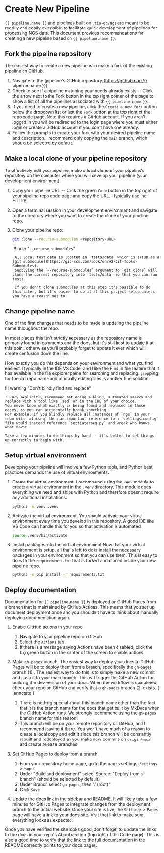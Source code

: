 # Create New Pipeline

`{{ pipeline.name }}` and pipelines built on `utia-gc/ngs` are meant to be readily and easily extensible to facilitate quick development of pipelines for processing NGS data.
This document provides recommendations for creating a new pipeline based on `{{ pipeline.name }}`.

## Fork the pipeline repository

The easiest way to create a new pipeline is to make a fork of the existing pipeline on GitHub.

1. Navigate to the [pipeline's GitHub repository](https://github.com/{{ pipeline.name }})
2. Check to see if a pipeline matching your needs already exists -- Click the arrow next to the Fork button in the top right corner of the page to show a list of all the pipelines associated with `{{ pipeline.name }}`.
3. If you need to create a new pipeline, click the `Create a new fork` button below the dropdown list or just the `Fork` button at the top right of the repo code page.
    Note this requires a GitHub account.
    If you aren't logged in you will be redirected to the login page where you must either login or create a GitHub account if you don't have one already.
4. Follow the prompts to create your fork with your desired pipeline name and description.
    I recommend only copying the `main` branch, which should be selected by default.

## Make a local clone of your pipeline repository

To effectively edit your pipeline, make a local clone of your pipeline's repository on the computer where you will develop your pipeline (your development environment).

1. Copy your pipeline URL -- Click the green `Code` button in the top right of your pipeline repo code page and copy the URL.
I typically use the HTTPS.
2. Open a terminal session in your development environment and navigate to the directory where you want to create the clone of your pipeline repo.
3. Clone your pipeline repo:

    ``` bash title="Terminal"
    git clone --recurse-submodules <repository-URL>
    ```

    !!! note "`--recurse-submodules`"

        All local test data is located in `tests/data` which is setup as a [git submodule](https://git-scm.com/book/en/v2/Git-Tools-Submodules).
        Supplying the `--recurse-submodules` argument to `git clone` will clone the correct repository into `tests/data` so that you can run tests.

        If you don't clone submodules at this step it's possible to do this later, but it's easier to do it at this project setup unless you have a reason not to.

## Change pipeline name

One of the first changes that needs to be made is updating the pipeline name throughout the repo.

In most places this isn't strictly necessary as the repository name is primarily found in comments and the docs, but it's still best to update it at this point, otherwise you'll probably forget to update it ever which will create confusion down the line.

How exactly you do this depends on your environment and what you find easiest.
I typically in the IDE VS Code, and I like the Find in file feature that it has available in the file explorer paine for searching and replacing.
`grep`ping for the old repo name and manually editing files is another fine solution.

!!! warning "Don't blindly find and replace"

    I very explicitly recommend not doing a blind, automated search and replace with a tool like `sed` or in the IDE of your choice.
    You never know what exactly is being found and replaced in those cases, so you can accidentally break something.
    For example, if you blindly replace all instances of `ngs` in your repo with `atacseq` then an important reference to a `settings.config` file would instead reference `settiatacseq.py` and wreak who knows what havoc.

    Take a few minutes to do things by hand -- it's better to set things up correctly to begin with.

## Setup virtual environment

Developing your pipeline will involve a few Python tools, and Python best practices demands the use of virtual environments.

1. Create the virtual environment.
I recommend using the `venv` module to create a virtual environment in the `.venv` directory.
This module does everything we need and ships with Python and therefore doesn't require any additional installations.

    ``` bash title="Terminal"
    python3 -m venv .venv
    ```

2. Activate the virtual environment.
You should activate your virtual environment every time you develop in this repository.
A good IDE like VS Code can handle this for you so that activation is automated.

    ``` bash title="Terminal"
    source .venv/bin/activate
    ```

3. Install packages into the virtual environment
Now that your virtual environment is setup, all that's left to do is install the necessary packages in your environment so that you can use them.
This is easy to do with the `requirements.txt` that is forked and cloned inside your new pipeline repo.

    ``` bash title="Terminal"
    python3 -m pip install -r requirements.txt
    ```

## Deploy documentation

Documentation for `{{ pipeline.name }}` is deployed on GitHub Pages from a branch that is maintained by GitHub Actions.
This means that you set up document deployment once and you shouldn't have to think about manually deploying documentation again.

1. Enable GitHub actions in your repo

    1. Navigate to your pipeline repo on GitHub
    2. Select the `Actions` tab
    3. If there is a message saying Actions have been disabled, click the big green button in the center of the screen to enable actions.

2. Make `gh-pages` branch.
The easiest way to deploy your docs to GitHub Pages will be to deploy them from a branch, specifically the `gh-pages` branch (1) .
The easiest way to do this is to simply make a new commit and push it to your main branch.
This will trigger the GitHub Action for building the dev version of your docs.
When the workflow is completed, check your repo on GitHub and verify that a `gh-pages` branch (2) exists.
{ .annotate }

    1. There is nothing special about this branch name other than the fact that it is the branch name for the docs that get built by MkDocs when the GitHub Action runs.
    We strongly recommend using the `gh-pages` branch name for this reason.
    2. This branch will be on your remote repository on GitHub, and I recommend leaving it there.
    You won't have much of a reason to create a local copy and edit it since this branch will be constantly rebuilt and redeployed as you make new commits on `origin/main` and create release branches.

3. Set GitHub Pages to deploy from a branch.

    1. From your repository home page, go to the pages settings: `Settings` > `Pages`
    2. Under "Build and deployment" select Source: "Deploy from a branch" (should be selected by default)
    3. Under Branch select `gh-pages`, then "/ (root)"
    4. Click `Save`

4. Update the docs link in the sidebar and README.
It will likely take a few minutes for GitHub Pages to integrate changes from the deployment branch to the actual website.
Once your site is live, the `Settings` > `Pages` page will have a link to your docs site.
Visit that link to make sure everything looks as expected.

Once you have verified the site looks good, don't forget to update the links to the docs in your repo's About section (top right of the Code page).
This is also a good time to verify that the link to the full documentation in the README correctly points to your docs pages.
